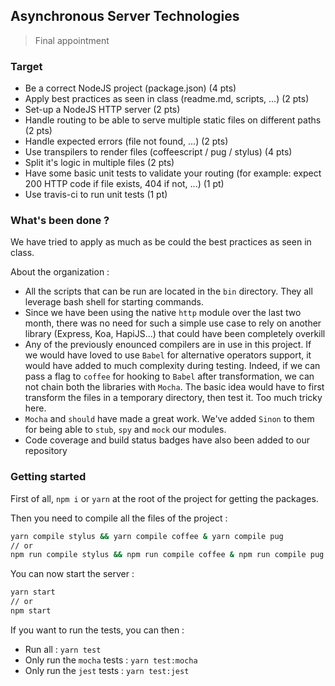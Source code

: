 ## Asynchronous Server Technologies

> Final appointment

### Target

* Be a correct NodeJS project (package.json) (4 pts)
* Apply best practices as seen in class (readme.md, scripts, ...) (2 pts)
* Set-up a NodeJS HTTP server (2 pts)
* Handle routing to be able to serve multiple static files on different paths (2 pts)
* Handle expected errors (file not found, ...) (2 pts)
* Use transpilers to render files (coffeescript / pug / stylus) (4 pts)
* Split it's logic in multiple files (2 pts)
* Have some basic unit tests to validate your routing (for example: expect 200 HTTP code if file exists, 404 if not, ...) (1 pt)
* Use travis-ci to run unit tests (1 pt)

### What's been done ?

We have tried to apply as much as be could the best practices as seen in class.

About the organization :
* All the scripts that can be run are located in the `bin` directory. They all leverage bash shell for starting commands.
* Since we have been using the native `http` module over the last two month, there was no need for such a simple use case to rely on another library (Express, Koa, HapiJS...) that could have been completely overkill
* Any of the previously enounced compilers are in use in this project. If we would have loved to use `Babel` for alternative operators support, it would have added to much complexity during testing. Indeed, if we can pass a flag to `coffee` for hooking to `Babel` after transformation, we can not chain both the libraries with `Mocha`. The basic idea would have to first transform the files in a temporary directory, then test it. Too much tricky here.
* `Mocha` and `should` have made a great work. We've added `Sinon` to them for being able to `stub`, `spy` and `mock` our modules.
* Code coverage and build status badges have also been added to our repository

### Getting started

First of all, `npm i` or `yarn` at the root of the project for getting the packages.

Then you need to compile all the files of the project :
```bash
yarn compile stylus && yarn compile coffee & yarn compile pug
// or
npm run compile stylus && npm run compile coffee & npm run compile pug
```

You can now start the server :
```bash
yarn start
// or
npm start
```

If you want to run the tests, you can then :
* Run all : `yarn test`
* Only run the `mocha` tests : `yarn test:mocha`
* Only run the `jest` tests : `yarn test:jest`